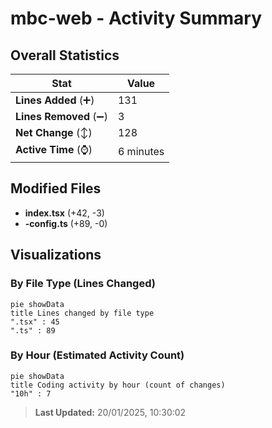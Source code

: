 # mbc-web - Activity Summary 

## Overall Statistics

| Stat                   | Value                                                             |
| ---------------------- | ----------------------------------------------------------------- |
| **Lines Added** (➕)   | 131                                          |
| **Lines Removed** (➖) | 3                                        |
| **Net Change** (↕)    | 128                |
| **Active Time** (⌚)   | 6 minutes |


## Modified Files
- **index.tsx** (+42, -3)
- **-config.ts** (+89, -0)

## Visualizations

### By File Type (Lines Changed)

```mermaid
pie showData
title Lines changed by file type
".tsx" : 45
".ts" : 89
```

### By Hour (Estimated Activity Count)

```mermaid
pie showData
title Coding activity by hour (count of changes)
"10h" : 7
```


> **Last Updated:** 20/01/2025, 10:30:02